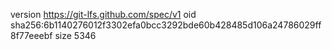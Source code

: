 version https://git-lfs.github.com/spec/v1
oid sha256:6b1140276012f3302efa0bcc3292bde60b428485d106a24786029ff8f77eeebf
size 5346
